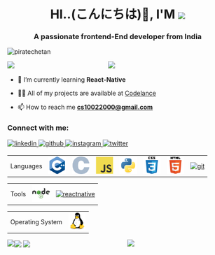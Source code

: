 <h1 align="center">HI..(こんにちは)👋, I'M <img src="https://i.ibb.co/TgNFG6D/u4YcCXDn.gif" width="230" align="center"></h1>
<h3 align="center">A passionate frontend-End developer from India</h3>

<p align="left"> <img src="https://komarev.com/ghpvc/?username=piratechetan&label=Profile%20views&color=0e75b6&style=flat" alt="piratechetan" /> </p>

<img src="https://i.ibb.co/svZHKbH/Untitled-design-1.png" />

<img align='left' src="https://media.giphy.com/media/roIRm9blot1UQ/giphy.gif" width="230" >

- 🌱 I’m currently learning **React-Native**

- 👨‍💻 All of my projects are available at [Codelance](https://codelance.me/)

- 📫 How to reach me **cs10022000@gmail.com**

<h3 align="left">Connect with me:</h3>
<p align="left">
  <a href="https://www.linkedin.com/in/chetan-sharma-5b5163191/" target="_blank">
<img src=https://img.shields.io/badge/linkedin-%231E77B5.svg?&style=for-the-badge&logo=linkedin&logoColor=white alt=linkedin style="margin-bottom: 5px;" align="center"/>
</a>
  <a href="https://github.com/piratechetan" target="_blank">
<img src=https://img.shields.io/badge/github-%2324292e.svg?&style=for-the-badge&logo=github&logoColor=white alt=github style="margin-bottom: 5px;" align="center"/>
</a>
  <a href="https://instagram.com/i_am_chetan_sharma" target="_blank">
<img src=https://img.shields.io/badge/instagram-%23000000.svg?&style=for-the-badge&logo=instagram&logoColor=darkpink alt=instagram style="margin-bottom: 5px;" align="center"/>
</a>
  <a href="https://twitter.com/piratechetan" target="_blank">
<img src=https://img.shields.io/badge/twitter-%2300acee.svg?&style=for-the-badge&logo=twitter&logoColor=white alt=twitter style="margin-bottom: 5px;" align="center"/>
</a>


</p>
<table>
  <tr>
    <td>Languages</td>
    <td><a href="https://www.w3schools.com/cpp/" target="_blank"> <img src="https://raw.githubusercontent.com/devicons/devicon/master/icons/cplusplus/cplusplus-original.svg" alt="cplusplus" width="40" height="40"/> </a></td>
    <td><a href="https://www.cprogramming.com/" target="_blank"> <img src="https://raw.githubusercontent.com/devicons/devicon/master/icons/c/c-original.svg" alt="c" width="40" height="40"/> </a></td>
    <td><a href="https://developer.mozilla.org/en-US/docs/Web/JavaScript" target="_blank"> <img src="https://raw.githubusercontent.com/devicons/devicon/master/icons/javascript/javascript-original.svg" alt="javascript" width="40" height="40"/> </a></td>
    <td><a href="https://www.python.org" target="_blank"> <img src="https://raw.githubusercontent.com/devicons/devicon/master/icons/python/python-original.svg" alt="python" width="40" height="40"/> </a></td>
    <td><a href="https://www.w3schools.com/css/" target="_blank"> <img src="https://raw.githubusercontent.com/devicons/devicon/master/icons/css3/css3-original-wordmark.svg" alt="css3" width="40" height="40"/> </a></td>
    <td><a href="https://www.w3.org/html/" target="_blank"> <img src="https://raw.githubusercontent.com/devicons/devicon/master/icons/html5/html5-original-wordmark.svg" alt="html5" width="40" height="40"/> </a></td>
    <td><a href="https://git-scm.com/" target="_blank"> <img src="https://www.vectorlogo.zone/logos/git-scm/git-scm-icon.svg" alt="git" width="40" height="40"/> </a></td>
  </tr>
</table>
<table>
  <tr>
    <td>Tools</td>
    <td><a href="https://nodejs.org" target="_blank"> <img src="https://raw.githubusercontent.com/devicons/devicon/master/icons/nodejs/nodejs-original-wordmark.svg" alt="nodejs" width="40" height="40"/> </a></td>
    <td><a href="https://reactnative.dev/" target="_blank"> <img src="https://reactnative.dev/img/header_logo.svg" alt="reactnative" width="40" height="40"/> </a></td>
  </tr>
</table>
<table>
  <tr>
    <td>Operating System</td>
    <td><a href="https://www.linux.org/" target="_blank"> <img src="https://raw.githubusercontent.com/devicons/devicon/master/icons/linux/linux-original.svg" alt="linux" width="40" height="40"/> </a></td>
  </tr>
</table>

<img src = 'https://github-readme-stats.vercel.app/api/top-langs/?username=piratechetan&theme=chartreuse-dark&hide_langs_below=4' align='left'/>
<img src = 'https://github-readme-stats.vercel.app/api?username=piratechetan&show_icons=true&theme=chartreuse-dark&count_private=true&line_height=40' align='center'>
<img src = 'https://github-readme-streak-stats.herokuapp.com/?user=piratechetan&theme=chartreuse-dark' align='center'/>
<img align='right' src="https://media.giphy.com/media/WPozw7z6nUMrQ12Kc7/giphy.gif" width="230" >
 
